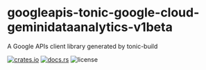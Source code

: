 # googleapis-tonic-google-cloud-geminidataanalytics-v1beta

A Google APIs client library generated by tonic-build

[![crates.io](https://img.shields.io/crates/v/googleapis-tonic-google-cloud-geminidataanalytics-v1beta)](https://crates.io/crates/googleapis-tonic-google-cloud-geminidataanalytics-v1beta)
[![docs.rs](https://img.shields.io/docsrs/googleapis-tonic-google-cloud-geminidataanalytics-v1beta)](https://docs.rs/googleapis-tonic-google-cloud-geminidataanalytics-v1beta)
![license](https://img.shields.io/crates/l/googleapis-tonic-google-cloud-geminidataanalytics-v1beta)
